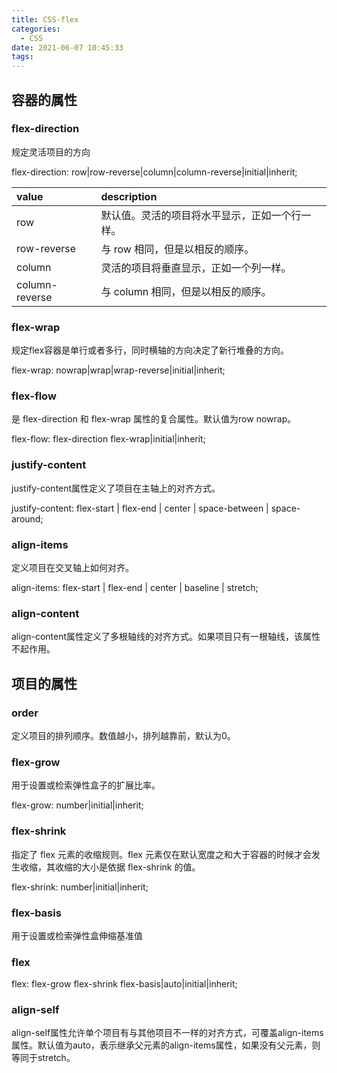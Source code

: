```yaml
---
title: CSS-flex
categories:
  - CSS
date: 2021-06-07 10:45:33
tags:
---
```


## 容器的属性

### flex-direction

规定灵活项目的方向

flex-direction: row|row-reverse|column|column-reverse|initial|inherit;


|  value   | description  |
|:-----|:-----|
|row	|默认值。灵活的项目将水平显示，正如一个行一样。	|
row-reverse	|与 row 相同，但是以相反的顺序。	
column	|灵活的项目将垂直显示，正如一个列一样。	
column-reverse |与 column 相同，但是以相反的顺序。

### flex-wrap 

规定flex容器是单行或者多行，同时横轴的方向决定了新行堆叠的方向。

flex-wrap: nowrap|wrap|wrap-reverse|initial|inherit;


### flex-flow 

是 flex-direction 和 flex-wrap 属性的复合属性。默认值为row nowrap。

flex-flow: flex-direction flex-wrap|initial|inherit;


### justify-content
justify-content属性定义了项目在主轴上的对齐方式。

justify-content: flex-start | flex-end | center | space-between | space-around;
### align-items
定义项目在交叉轴上如何对齐。

align-items: flex-start | flex-end | center | baseline | stretch;
### align-content
align-content属性定义了多根轴线的对齐方式。如果项目只有一根轴线，该属性不起作用。


## 项目的属性

### order

定义项目的排列顺序。数值越小，排列越靠前，默认为0。

### flex-grow 

用于设置或检索弹性盒子的扩展比率。

flex-grow: number|initial|inherit;

### flex-shrink

指定了 flex 元素的收缩规则。flex 元素仅在默认宽度之和大于容器的时候才会发生收缩，其收缩的大小是依据 flex-shrink 的值。

flex-shrink: number|initial|inherit;


### flex-basis 

用于设置或检索弹性盒伸缩基准值

### flex

flex: flex-grow flex-shrink flex-basis|auto|initial|inherit;

### align-self

align-self属性允许单个项目有与其他项目不一样的对齐方式，可覆盖align-items属性。默认值为auto，表示继承父元素的align-items属性，如果没有父元素，则等同于stretch。